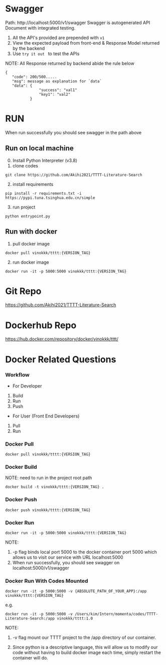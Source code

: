 # Swagger 
Path: http://localhost:5000/v1/swagger
Swagger is autogenerated API Document with integrated testing. 
1. All the API's provided are prepended with `v1`
2. View the expected payload from front-end & Response Model returned by the backend
3. Use `try it out ` to test the APIs

NOTE:
All Response returned by backend abide the rule below
``` 
{
   "code": 200/500.....
   "msg": message as explanation for `data`
   "data": {
               "success": "val1"
               "key1": "val2"
           }
```

# RUN
When run successfully you should see swagger in the path above

## Run on local machine 
0. Install Python Interpreter (v3.8)
1. clone codes 

`git clone https://github.com/Akihi2021/TTTT-Literature-Search`

2. install requirements 

`pip install -r requirements.txt -i https://pypi.tuna.tsinghua.edu.cn/simple`

3. run project 

`python entrypoint.py`

## Run with docker 
1. pull docker image

`docker pull vinokkk/tttt:{VERSION_TAG}`

2. run docker image 

`docker run -it -p 5000:5000 vinokkk/tttt:{VERSION_TAG} `

   



# Git Repo
https://github.com/Akihi2021/TTTT-Literature-Search

# Dockerhub Repo
https://hub.docker.com/repository/docker/vinokkk/tttt/


# Docker Related Questions
### Workflow
- For Developer
1. Build
2. Run
3. Push
- For User (Front End Developers)
1. Pull 
2. Run 

### Docker Pull
`docker pull vinokkk/tttt:{VERSION_TAG}`

### Docker Build
NOTE: need to run in the project root path

`docker build -t vinokkk/tttt:{VERSION_TAG} .`

### Docker Push 
`docker push vinokkk/tttt:{VERSION_TAG}`

### Docker Run
`docker run -it -p 5000:5000 vinokkk/tttt:{VERSION_TAG} `

NOTE: 
1. -p flag binds local port 5000 to the docker container port 5000 which allows us to visit our service with URL localhost:5000
2. When run successfully, you should see swagger on localhost:5000/v1/swagger


### Docker Run With Codes Mounted
`docker run -it -p 5000:5000 -v {ABSOLUTE_PATH_OF_YOUR_APP}:/app vinokkk/tttt:{VERSION_TAG}`

e.g. 

`docker run -it -p 5000:5000 -v /Users/kim/Intern/momenta/codes/TTTT-Literature-Search:/app vinokkk/tttt:1.0`

NOTE: 
1. -v flag mount our TTTT project to the /app directory of our container.

2. Since python is a descriptive language, this will allow us to modify our code without having to  build docker image each time, simply restart the container will do.

